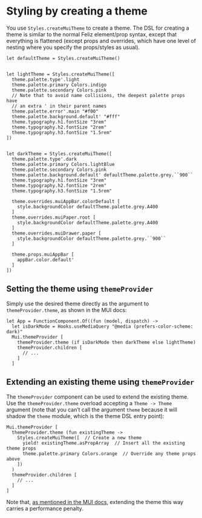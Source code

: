 # Styling by creating a theme

You use `Styles.createMuiTheme` to create a theme. The DSL for creating a theme is similar to the normal Feliz element/prop syntax, except that everything is flattened (except props and overrides, which have one level of nesting where you specify the props/styles as usual).

```f#
let defaultTheme = Styles.createMuiTheme()


let lightTheme = Styles.createMuiTheme([
  theme.palette.type'.light
  theme.palette.primary Colors.indigo
  theme.palette.secondary Colors.pink
  // Note that to avoid name collisions, the deepest palette props have
  // an extra ' in their parent names
  theme.palette.error'.main "#f00"
  theme.palette.background.default' "#fff"
  theme.typography.h1.fontSize "3rem"
  theme.typography.h2.fontSize "2rem"
  theme.typography.h3.fontSize "1.5rem"
])


let darkTheme = Styles.createMuiTheme([
  theme.palette.type'.dark
  theme.palette.primary Colors.lightBlue
  theme.palette.secondary Colors.pink
  theme.palette.background.default' defaultTheme.palette.grey.``900``
  theme.typography.h1.fontSize "3rem"
  theme.typography.h2.fontSize "2rem"
  theme.typography.h3.fontSize "1.5rem"

  theme.overrides.muiAppBar.colorDefault [
    style.backgroundColor defaultTheme.palette.grey.A400
  ]
  theme.overrides.muiPaper.root [
    style.backgroundColor defaultTheme.palette.grey.A400
  ]
  theme.overrides.muiDrawer.paper [
    style.backgroundColor defaultTheme.palette.grey.``900``
  ]

  theme.props.muiAppBar [
    appBar.color.default'
  ]
])
```

Setting the theme using `themeProvider`
---------------------------------------

Simply use the desired theme directly as the argument to `themeProvider.theme`, as shown in the MUI docs:

```f#
let App = FunctionComponent.Of((fun (model, dispatch) ->
  let isDarkMode = Hooks.useMediaQuery "@media (prefers-color-scheme: dark)"
  Mui.themeProvider [
    themeProvider.theme (if isDarkMode then darkTheme else lightTheme)
    themeProvider.children [
      // ...
    ]
  ]
```

Extending an existing theme using `themeProvider`
-------------------------------------------------

The `themeProvider` component can be used to extend the existing theme. Use the `themeProvider.theme` overload accepting a `Theme -> Theme` argument (note that you can’t call the argument `theme` because it will shadow the `theme` module, which is the theme DSL entry point):

```f#
Mui.themeProvider [
  themeProvider.theme (fun existingTheme ->
    Styles.createMuiTheme([  // Create a new theme
      yield! existingTheme.asPropArray  // Insert all the existing theme props
      theme.palette.primary Colors.orange  // Override any theme props above
    ])
  )
  themeProvider.children [
    // ...
  ]
]
```

Note that, [as mentioned in the MUI docs](https://material-ui.com/customization/theming/#a-note-on-performance), extending the theme this way carries a performance penalty.
